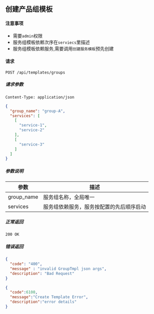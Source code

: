 ## 创建产品组模板

#### 注意事项

- 需要`admin`权限
- 服务组模板依赖次序在`serviecs`里描述
- 服务组模板依赖服务,需要调用`创建服务模板`预先创建

#### 请求

```
POST /api/templates/groups
```

##### 请求参数

```
Content-Type: application/json
```

```json
{
  "group_name": "group-A",
  "services": [
    [
      "service-1",
      "service-2"
    ],
    [
      "service-3"
    ]
  ]
}
```

##### 参数说明

| 参数 | 描述 |
|-----|-----|
| group_name | 服务组名称，全局唯一 |
| services | 服务组依赖服务，服务按配置的先后顺序启动 |

##### 正常返回

```
200 OK
```

##### 错误返回

```json
{
  "code": "400",
  "message" : "invalid GroupTmpl json args",
  "description": "Bad Request"
}
```

```json
{
  "code":6100,
  "message":"Create Template Error",
  "description":"error details"
}
```
